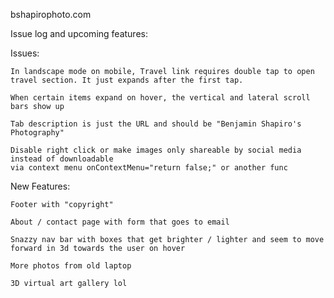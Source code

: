 bshapirophoto.com


Issue log and upcoming features:

Issues:

    In landscape mode on mobile, Travel link requires double tap to open travel section. It just expands after the first tap.

    When certain items expand on hover, the vertical and lateral scroll bars show up

    Tab description is just the URL and should be "Benjamin Shapiro's Photography"

    Disable right click or make images only shareable by social media instead of downloadable
    via context menu onContextMenu="return false;" or another func

New Features:

    Footer with "copyright"

    About / contact page with form that goes to email

    Snazzy nav bar with boxes that get brighter / lighter and seem to move forward in 3d towards the user on hover

    More photos from old laptop

    3D virtual art gallery lol
